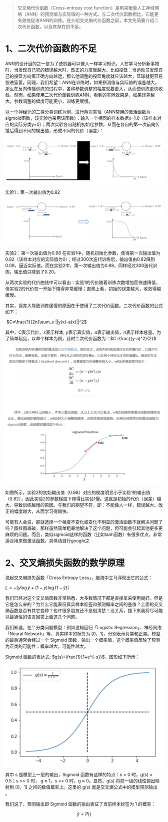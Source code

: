 > 交叉熵代价函数（Cross-entropy cost function）是用来衡量人工神经网络（ANN）的预测值与实际值的一种方式。与二次代价函数相比，它能更有效地促进ANN的训练。在介绍交叉熵代价函数之前，本文先简要介绍二次代价函数，以及其存在的不足。

# 1、二次代价函数的不足

ANN的设计目的之一是为了使机器可以像人一样学习知识。人在学习分析新事物时，当发现自己犯的错误越大时，改正的力度就越大。比如投篮：当运动员发现自己的投篮方向离正确方向越远，那么他调整的投篮角度就应该越大，篮球就更容易投进篮筐。同理，我们希望：ANN在训练时，如果预测值与实际值的误差越大，那么在反向传播训练的过程中，各种参数调整的幅度就要更大，从而使训练更快收敛。然而，如果使用二次代价函数训练ANN，看到的实际效果是，如果误差越大，参数调整的幅度可能更小，训练更缓慢。

以一个神经元的二类分类训练为例，进行两次实验（ANN常用的激活函数为sigmoid函数，该实验也采用该函数）：输入一个相同的样本数据x=1.0（该样本对应的实际分类y=0）；两次实验各自随机初始化参数，从而在各自的第一次前向传播后得到不同的输出值，形成不同的代价（误差）：

![image-20200229205155147](.images/image-20200229205155147.png)

实验1：第一次输出值为0.82

![image-20200229205319452](.images/image-20200229205319452.png)

实验2：第一次输出值为0.98
 在实验1中，随机初始化参数，使得第一次输出值为0.82（该样本对应的实际值为0）；经过300次迭代训练后，输出值由0.82降到0.09，逼近实际值。而在实验2中，第一次输出值为0.98，同样经过300迭代训练，输出值只降到了0.20。

从两次实验的代价曲线中可以看出：实验1的代价随着训练次数增加而快速降低，但实验2的代价在一开始下降得非常缓慢；直观上看，初始的误差越大，收敛得越缓慢。

其实，误差大导致训练缓慢的原因在于使用了二次代价函数。二次代价函数的公式如下：

​															$C=\frac{1}{2n}\sum_x ||y(x)-a(x)||^2$

其中，$C$表示代价，$x$表示样本, $y$表示真实值，$a$表示输出值，$n$表示样本总量。为了简单起见，以单个样本为例，此时二次代价函数为：$C=\frac{(y-a)^2}{2}$

![image-20200229210440216](.images/image-20200229210440216.png)

如图所示，实验2的初始输出值（0.98）对应的梯度明显小于实验1的输出值（0.82），因此实验2的参数梯度下降得比实验1慢。这就是初始的代价（误差）越大，导致训练越慢的原因。与我们的期望不符，即：不能像人一样，错误越大，改正的幅度越大，从而学习得越快。

可能有人会说，那就选择一个梯度不变化或变化不明显的激活函数不就解决问题了吗？图样图森破，那样虽然简单粗暴地解决了这个问题，但可能会引起其他更多更麻烦的问题。而且，类似sigmoid这样的函数（比如tanh函数）有很多优点，非常适合用来做激活函数，具体请自行google之



# 2、交叉熵损失函数的数学原理

说起交叉熵损失函数「Cross Entropy Loss」，脑海中立马浮现出它的公式：

$L=-[y\log\hat{y}+(1-y)\log(1-\hat{y})]$

我们已经对这个交叉熵函数非常熟悉，大多数情况下都是直接拿来使用就好。但是它是怎么来的？为什么它能表征真实样本标签和预测概率之间的差值？上面的交叉熵函数是否有其它变种？也许很多朋友还不是很清楚！没关系，接下来我将尽可能以最通俗的语言回答上面这几个问题。

我们知道，在二分类问题模型：例如逻辑回归「Logistic Regression」、神经网络「Neural Network」等，真实样本的标签为 [0，1]，分别表示负类和正类。模型的最后通常会经过一个 Sigmoid 函数，输出一个概率值，这个概率值反映了预测为正类的可能性：概率越大，可能性越大。

Sigmoid 函数的表达式: $g(s)=\frac{1}{1+e^{-s}}$，图形如下所示：

![image-20200229212356178](.images/image-20200229212356178.png)

其中 s 是模型上一层的输出，Sigmoid 函数有这样的特点：s = 0 时，g(s) = 0.5；s >> 0 时， g ≈ 1，s << 0 时，g ≈ 0。显然，g(s) 将前一级的线性输出映射到 [0，1] 之间的数值概率上。这里的 g(s) 就是交叉熵公式中的模型预测输出 。

我们说了，预测输出即 Sigmoid 函数的输出表征了当前样本标签为 1 的概率：

$$\hat{y}=P()$$

